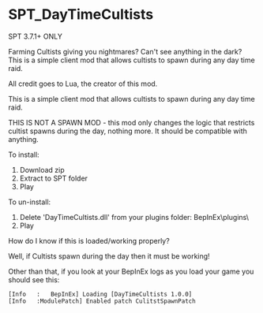 # SPT_DayTimeCultists

SPT 3.7.1+ ONLY

Farming Cultists giving you nightmares? Can't see anything in the dark? This is a simple client mod that allows cultists to spawn during any day time raid.

All credit goes to Lua, the creator of this mod.

This is a simple client mod that allows cultists to spawn during any day time raid. 

THIS IS NOT A SPAWN MOD - this mod only changes the logic that restricts cultist spawns during the day, nothing more. It should be compatible with anything.

To install:
1. Download zip
2. Extract to SPT folder
3. Play

To un-install:
1. Delete 'DayTimeCultists.dll' from your plugins folder: BepInEx\plugins\
2. Play


How do I know if this is loaded/working properly?

Well, if Cultists spawn during the day then it must be working!

Other than that, if you look at your BepInEx logs as you load your game you should see this:
```
[Info   :   BepInEx] Loading [DayTimeCultists 1.0.0]
[Info   :ModulePatch] Enabled patch CulitstSpawnPatch
```
